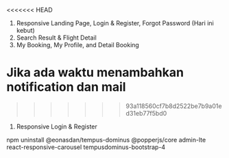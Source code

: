 <<<<<<< HEAD
1. Responsive Landing Page, Login & Register, Forgot Password (Hari ini kebut)
2. Search Result & Flight Detail
3. My Booking, My Profile, and Detail Booking

Jika ada waktu menambahkan notification dan mail
=======
>>>>>>> 93a118560cf7b8d2522be7b9a01ed31eb77f5bd0
1. Responsive Login & Register

npm uninstall @eonasdan/tempus-dominus @popperjs/core admin-lte react-responsive-carousel tempusdominus-bootstrap-4